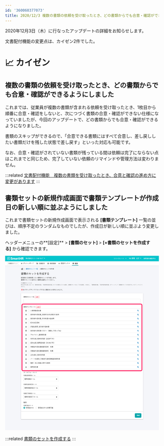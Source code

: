 ```yaml
---
id: '360060377073'
title: 2020/12/3 複数の書類の依頼を受け取ったとき、どの書類からでも合意・確認ができるようにしました 他1件
---
```

2020年12月3日（木）に行なったアップデートの詳細をお知らせします。

文書配付機能の変更点は、カイゼン2件でした。

# 📈 カイゼン

## 複数の書類の依頼を受け取ったとき、どの書類からでも合意・確認ができるようにしました

これまでは、従業員が複数の書類が含まれる依頼を受け取ったとき、1枚目から順番に合意・確認をしないと、次につづく書類の合意・確認ができない仕様になっていましたが、今回のアップデートで、どの書類からでも合意・確認ができるようになりました。

書類のスキップができるので、「合意できる書類にはすべて合意し、差し戻ししたい書類だけを残した状態で差し戻す」といった対応も可能です。

なお、合意・確認がされていない書類が残っている間は依頼は完了にならない点はこれまでと同じため、完了していない依頼のリマインドや管理方法は変わりません。

:::related
[文書配付機能　複数の書類を受け取ったとき、合意と確認の進め方に変更があります](https://smarthr.jp/update/21739)
:::

## 書類セットの新規作成画面で書類テンプレートが作成日の新しい順に並ぶようにしました

これまで書類セットの新規作成画面で表示される **\[書類テンプレート\]** 一覧の並びは、順序不定のランダムなものでしたが、作成日が新しい順に並ぶよう変更しました。

ヘッダーメニューの**\[設定\]** \> **\[書類のセット\]** \> **\[+書類のセットを作成する\]** から確認できます。

![06BD685D-90F6-4167-9C22-8E16123C1FD9.png](./06BD685D-90F6-4167-9C22-8E16123C1FD9.png)

:::related
[書類のセットを作成する](https://knowledge.smarthr.jp/hc/ja/articles/360026263933)
:::
